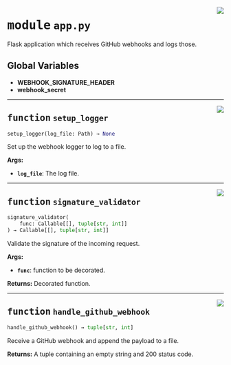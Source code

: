 <!-- markdownlint-disable -->

<a href="../src/app.py#L0"><img align="right" style="float:right;" src="https://img.shields.io/badge/-source-cccccc?style=flat-square"></a>

# <kbd>module</kbd> `app.py`
Flask application which receives GitHub webhooks and logs those. 

**Global Variables**
---------------
- **WEBHOOK_SIGNATURE_HEADER**
- **webhook_secret**

---

<a href="../src/app.py#L32"><img align="right" style="float:right;" src="https://img.shields.io/badge/-source-cccccc?style=flat-square"></a>

## <kbd>function</kbd> `setup_logger`

```python
setup_logger(log_file: Path) → None
```

Set up the webhook logger to log to a file. 



**Args:**
 
 - <b>`log_file`</b>:  The log file. 


---

<a href="../src/app.py#L60"><img align="right" style="float:right;" src="https://img.shields.io/badge/-source-cccccc?style=flat-square"></a>

## <kbd>function</kbd> `signature_validator`

```python
signature_validator(
    func: Callable[[], tuple[str, int]]
) → Callable[[], tuple[str, int]]
```

Validate the signature of the incoming request. 



**Args:**
 
 - <b>`func`</b>:  function to be decorated. 



**Returns:**
 Decorated function. 


---

<a href="../src/app.py#L93"><img align="right" style="float:right;" src="https://img.shields.io/badge/-source-cccccc?style=flat-square"></a>

## <kbd>function</kbd> `handle_github_webhook`

```python
handle_github_webhook() → tuple[str, int]
```

Receive a GitHub webhook and append the payload to a file. 



**Returns:**
  A tuple containing an empty string and 200 status code. 


